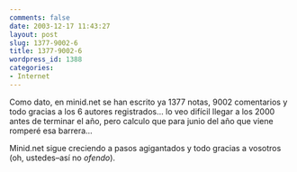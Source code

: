 ```yaml
---
comments: false
date: 2003-12-17 11:43:27
layout: post
slug: 1377-9002-6
title: 1377-9002-6
wordpress_id: 1388
categories:
- Internet
---
```


Como dato, en minid.net se han escrito ya 1377 notas, 9002 comentarios y todo gracias a los 6 autores registrados… lo veo difícil llegar a los 2000 antes de terminar el año, pero calculo que para junio del año que viene romperé esa barrera…





Minid.net sigue creciendo a pasos agigantados y todo gracias a vosotros (oh, ustedes–así no _ofendo_).




 
